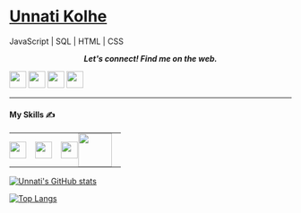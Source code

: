 # [Unnati Kolhe](https://unnatikolhe.hashnode.dev/)
JavaScript | SQL | HTML | CSS

<p align="center">
  <b><i>Let's connect! Find me on the web.</i></b>

[<img height="30" src="https://img.shields.io/badge/Hashnode-%230077B5.svg?&style=for-the-badge&logo=Hashnode&logoColor=white" />][Hashnode]
<a href="mailto:unnatikolhe@gmail.com" style="text-decoration:none"><img height="30" src = "https://img.shields.io/badge/gmail-c14438?&style=for-the-badge&logo=gmail&logoColor=white"></a>
[<img height="30" src="https://img.shields.io/badge/linkedin-blue.svg?&style=for-the-badge&logo=linkedin&logoColor=white" />][LinkedIn]
[<img height="30" src = "https://img.shields.io/badge/Facebook-036be4.svg?&style=for-the-badge&logo=facebook&logoColor=white">][Facebook]
<br />
<hr />

#### My Skills ✍️

<table style="border: none;">
<tr style="border: none; padding: 0; margin: 0;">
    <td style="border: none; padding: 0; margin: 0;"> <img src="https://i.imgur.com/skEm5dG.png" width='30' style='margin-right: 1rem;' /> </td>
    <td style="border: none; padding: 0;"> <img src="https://i.imgur.com/ohPAuEU.png" width='30' style='margin-right: 1rem;' /> </td>
    <td style="border: none; padding: 0;"> <img src="https://i.imgur.com/gAiqgJj.png" width='30' style='margin-right: 1rem;' /> </td>
    <td style="border: none; padding: 0;"> <img src="https://i.imgur.com/0xf62dV.png" width='60' style='margin-right: 1rem; margin-left: -15px;'/> </td>
</tr>
</table>


[![Unnati's GitHub stats](https://github-readme-stats.vercel.app/api?username=unnatik&show_icons=true&theme=dracula)](https://github.com/anuraghazra/github-readme-stats)

[![Top Langs](https://github-readme-stats.vercel.app/api/top-langs/?username=unnatik&langs_count=4&layout=compact&theme=dracula)](https://github.com/anuraghazra/github-readme-stats)


[Hashnode]: https://unnatikolhe.hashnode.dev/
[gmail]: https://gmail.com
[LinkedIn]: https://www.linkedin.com/in/unnati-kolhe/
[Facebook]: https://www.facebook.com/unnati.kolhe/
